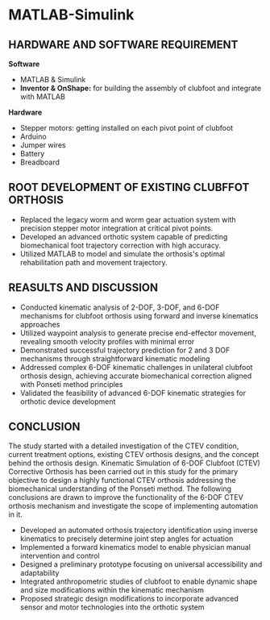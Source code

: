 # MATLAB-Simulink

## HARDWARE AND SOFTWARE REQUIREMENT

**Software**
 - MATLAB & Simulink
 - **Inventor & OnShape:** for building the assembly of clubfoot and integrate with MATLAB

**Hardware**
 - Stepper motors: getting installed on each pivot point of clubfoot
 - Arduino
 - Jumper wires
 - Battery
 - Breadboard

## ROOT DEVELOPMENT OF EXISTING CLUBFFOT ORTHOSIS
 - Replaced the legacy worm and worm gear actuation system with precision stepper motor integration at critical pivot points.
 - Developed an advanced orthotic system capable of predicting biomechanical foot trajectory correction with high accuracy.
 - Utilized MATLAB to model and simulate the orthosis's optimal rehabilitation path and movement trajectory.

## REASULTS AND DISCUSSION
 - Conducted kinematic analysis of 2-DOF, 3-DOF, and 6-DOF mechanisms for clubfoot orthosis using forward and inverse kinematics approaches
 - Utilized waypoint analysis to generate precise end-effector movement, revealing smooth velocity profiles with minimal error
 - Demonstrated successful trajectory prediction for 2 and 3 DOF mechanisms through straightforward kinematic modeling
 - Addressed complex 6-DOF kinematic challenges in unilateral clubfoot orthosis design, achieving accurate biomechanical correction aligned with Ponseti method principles
 - Validated the feasibility of advanced 6-DOF kinematic strategies for orthotic device development

## CONCLUSION

The study started with a detailed investigation of the CTEV condition, current treatment
options, existing CTEV orthosis designs, and the concept behind the orthosis design. Kinematic
Simulation of 6-DOF Clubfoot (CTEV) Corrective Orthosis has been carried out in this study
for the primary objective to design a highly functional CTEV orthosis addressing the
biomechanical understanding of the Ponseti method. The following conclusions are drawn to
improve the functionality of the 6-DOF CTEV orthosis mechanism and investigate the scope
of implementing automation in it.


- Developed an automated orthosis trajectory identification using inverse kinematics to precisely determine joint step angles for actuation
- Implemented a forward kinematics model to enable physician manual intervention and control
- Designed a preliminary prototype focusing on universal accessibility and adaptability
- Integrated anthropometric studies of clubfoot to enable dynamic shape and size modifications within the kinematic mechanism
- Proposed strategic design modifications to incorporate advanced sensor and motor technologies into the orthotic system